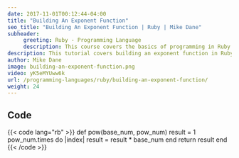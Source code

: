 ```yaml
---
date: 2017-11-01T00:12:44-04:00
title: "Building An Exponent Function"
seo_title: "Building An Exponent Function | Ruby | Mike Dane"
subheader:
     greeting: Ruby - Programming Language
     description: This course covers the basics of programming in Ruby. Work your way through the videos/articles and I'll teach you everything you need to know to start your programming journey!
description: This tutorial covers building an exponent function in Ruby.
author: Mike Dane
image: building-an-exponent-function.png
video: yK5eMYUww6k
url: /programming-languages/ruby/building-an-exponent-function/
weight: 24
---
```


## Code

{{< code lang="rb" >}}
def pow(base_num, pow_num)
     result = 1
     pow_num.times do |index|
          result = result * base_num
     end
     return result
end
{{< /code >}}